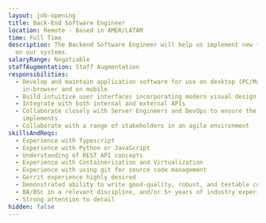 ```yaml
---
layout: job-opening
title: Back-End Software Engineer
location: Remote - Based in AMER/LATAM
time: Full Time
description: The Backend Software Engineer will help us implement new features
  on our systems.
salaryRange: Negotiable
staffAugmentation: Staff Augmentation
responsibilities:
  - Develop and maintain application software for use on desktop (PC/Mac/Linux),
    in-browser and on mobile
  - Build intuitive user interfaces incorporating modern visual design elements
  - Integrate with both internal and external APIs
  - Collaborate closely with Server Engineers and DevOps to ensure the system
    implements
  - Collaborate with a range of stakeholders in an agile environment
skillsAndReqs:
  - Experience with Typescript
  - Experience with Python or JavaScript
  - Understanding of REST API concepts
  - Experience with Containerization and Virtualization
  - Experience with using git for source code management
  - Gerrit experience highly desired
  - Demonstrated ability to write good-quality, robust, and testable code
  - BA/BSc in a relevant discipline, and/or 5+ years of industry experience
  - Strong attention to detail
hidden: false
---
```

